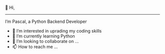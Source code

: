 👋 Hi,
___

I’m Pascal, a Python Backend Developer
- 👀 I’m interested in uprading my coding skills
- 🌱 I’m currently learning Python
- 💞️ I’m looking to collaborate on ...
- 📫 How to reach me ...

<!---
Pascal273/Pascal273 is a ✨ special ✨ repository because its `README.md` (this file) appears on your GitHub profile.
You can click the Preview link to take a look at your changes.
--->
